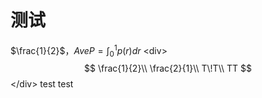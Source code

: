 # 测试


$\frac{1}{2}$，$AveP = \int_0^1 p(r) dr$
&lt;div&gt;$$
\frac{1}{2}\\
\frac{2}{1}\\
T\!T\\
TT
$$&lt;/div&gt;
test
test
